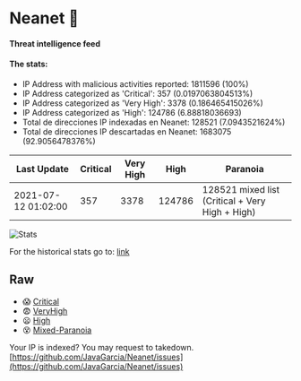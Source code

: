 # Neanet :hocho:
#### Threat intelligence feed
#### The stats:

- IP Address with malicious activities reported: 1811596 (100%)
- IP Address categorized as 'Critical':  357 (0.0197063804513%)
- IP Address categorized as 'Very High':  3378 (0.186465415026%)
- IP Address categorized as 'High':  124786 (6.88818036693)
- Total de direcciones IP indexadas en Neanet:  128521 (7.0943521624%)
- Total de direcciones IP descartadas en Neanet:  1683075 (92.9056478376%)

| Last Update | Critical | Very High | High | Paranoia |
| --- | --- | --- | --- | --- |
| 2021-07-12 01:02:00 | 357 | 3378 | 124786 | 128521 mixed list (Critical + Very High + High)|

![Stats](https://docs.google.com/spreadsheets/d/e/2PACX-1vSnaNMIXVabIpDJjufMlzH7poXnshF3mgd8Is1g9ytUEzVsP5my4Trn8f-xkoLLQ38xpL3HtmUexLo6/pubchart?oid=501124687&format=image)

For the historical stats go to: [link](/stats.csv)
## Raw
- :scream: [Critical](https://raw.githubusercontent.com/JavaGarcia/Neanet/master/blacklists/neanet_critical.txt)
- :fearful: [VeryHigh](https://raw.githubusercontent.com/JavaGarcia/Neanet/master/blacklists/neanet_veryHigh.txtt)
- :frowning: [High](https://raw.githubusercontent.com/JavaGarcia/Neanet/master/blacklists/neanet_high.txt)
- :dizzy_face: [Mixed-Paranoia](https://raw.githubusercontent.com/JavaGarcia/Neanet/master/blacklists/neanet_all.txt)


Your IP is indexed? You may request to takedown. [https://github.com/JavaGarcia/Neanet/issues](https://github.com/JavaGarcia/Neanet/issues)


































































































































































































































































































































































































































































































































































































































































































































































































































































































































































































































































































































































































































































































































































































































































































































































































































































































































































































































































































































































































































































































































































































































































































































































































































































































































































































































































































































































































































































































































































































































































































































































































































































































































































































































































































































































































































































































































































































































































































































































































































































































































































































































































































































































































































































































































































































































































































































































































































































































































































































































































































































































































































































































































































































































































































































































































































































































































































































































































































































































































































































































































































































































































































































































































































































































































































































































































































































































































































































































































































































































































































































































































































































































































































































































































































































































































































































































































